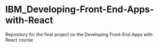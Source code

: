 # IBM_Developing-Front-End-Apps-with-React
Repository for the final project on the Developing Front-End Apps with React course
